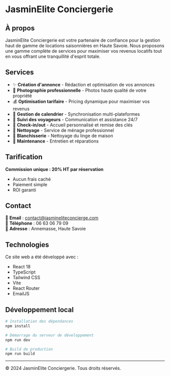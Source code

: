 # JasminElite Conciergerie

## À propos

JasminElite Conciergerie est votre partenaire de confiance pour la gestion haut de gamme de locations saisonnières en Haute Savoie. Nous proposons une gamme complète de services pour maximiser vos revenus locatifs tout en vous offrant une tranquillité d'esprit totale.

## Services

- ✨ **Création d'annonce** - Rédaction et optimisation de vos annonces
- 📸 **Photographie professionnelle** - Photos haute qualité de votre propriété
- 💰 **Optimisation tarifaire** - Pricing dynamique pour maximiser vos revenus
- 📅 **Gestion de calendrier** - Synchronisation multi-plateformes
- 👥 **Suivi des voyageurs** - Communication et assistance 24/7
- 🔑 **Check-in/out** - Accueil personnalisé et remise des clés
- 🧹 **Nettoyage** - Service de ménage professionnel
- 👔 **Blanchisserie** - Nettoyage du linge de maison
- 🔧 **Maintenance** - Entretien et réparations

## Tarification

**Commission unique : 20% HT par réservation**
- Aucun frais caché
- Paiement simple
- ROI garanti

## Contact

📧 **Email** : contact@jasmineliteconcierge.com  
📱 **Téléphone** : 06 63 06 79 09  
📍 **Adresse** : Annemasse, Haute Savoie

## Technologies

Ce site web a été développé avec :
- React 18
- TypeScript
- Tailwind CSS
- Vite
- React Router
- EmailJS

## Développement local

```bash
# Installation des dépendances
npm install

# Démarrage du serveur de développement
npm run dev

# Build de production
npm run build
```

---

© 2024 JasminElite Conciergerie. Tous droits réservés.
